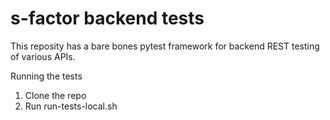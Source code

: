 # s-factor backend tests
This reposity has a bare bones pytest framework for backend REST testing of various APIs. 

Running the tests
1. Clone the repo
2. Run run-tests-local.sh
